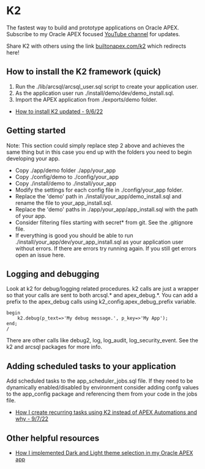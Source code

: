 
# K2 

The fastest way to build and prototype applications on Oracle APEX. Subscribe to my Oracle APEX focused [YouTube channel](https://www.youtube.com/channel/UC8cIGO-lRvWM-mPtJdO_9XQ) for updates.

Share K2 with others using the link [builtonapex.com/k2](builtonapex.com/k2) which redirects here!

## How to install the K2 framework (quick)

1. Run the ./lib/arcsql/arcsql_user.sql script to create your application user.
2. As the application user run ./install/demo/dev/demo_install.sql. 
3. Import the APEX application from ./exports/demo folder.

* [How to install K2 updated - 9/6/22](https://youtu.be/FKdsuL_oYgw)

## Getting started 

Note: This section could simply replace step 2 above and achieves the same thing but in this case you end up with the folders you need to begin developing your app.

* Copy ./app/demo folder ./app/your_app
* Copy ./config/demo to ./config/your_app
* Copy ./install/demo to ./install/your_app
* Modify the settings for each config file in ./config/your_app folder.
* Replace the 'demo' path in ./install/your_app/demo_install.sql and rename the file to your_app_install.sql.
* Replace the 'demo' paths in ./app/your_app/app_install.sql with the path of your app.
* Consider filtering files starting with secret* from git. See the .gitignore file.
* If everything is good you should be able to run ./install/your_app/dev/your_app_install.sql as your application user without errors. If there are errors try running again. If you still get errors open an issue here.

## Logging and debugging

Look at k2 for debug/logging related procedures. k2 calls are just a wrapper so that your calls are sent to both arcsql.* and apex_debug.*. You can add a prefix to the apex_debug calls using k2_config.apex_debug_prefix variable.
```
begin
	k2.debug(p_text=>'My debug message.', p_key=>'My App');
end;
/
```
There are other calls like debug2, log, log_audit, log_security_event. See the k2 and arcsql packages for more info.

## Adding scheduled tasks to your application

Add scheduled tasks to the app_scheduler_jobs.sql file. If they need to be dynamically enabled/disabled by environment consider adding confg values to the app_config package and referencing them from your code in the jobs file.

* [How I create recurring tasks using K2 instead of APEX Automations and why - 9/7/22](https://youtu.be/WxwzxSFhuS4)

## Other helpful resources

* [How I implemented Dark and Light theme selection in my Oracle APEX app](https://youtu.be/naY-bzWPxmM)